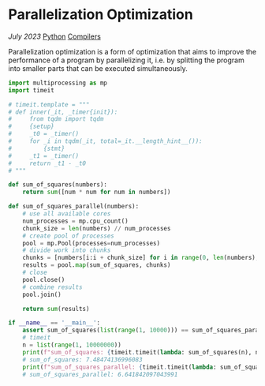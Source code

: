 # Parallelization Optimization

*July 2023* [Python](programming.html#python) [Compilers](programming.html#compilers)

Parallelization optimization is a form of optimization that aims to improve the performance of a program by parallelizing it, i.e. by splitting the program into smaller parts that can be executed simultaneously.

```python
import multiprocessing as mp
import timeit

# timeit.template = """
# def inner(_it, _timer{init}):
#     from tqdm import tqdm
#     {setup}
#     _t0 = _timer()
#     for _i in tqdm(_it, total=_it.__length_hint__()):
#         {stmt}
#     _t1 = _timer()
#     return _t1 - _t0
# """

def sum_of_squares(numbers):
    return sum([num * num for num in numbers])

def sum_of_squares_parallel(numbers):
    # use all available cores
    num_processes = mp.cpu_count()
    chunk_size = len(numbers) // num_processes
    # create pool of processes
    pool = mp.Pool(processes=num_processes)
    # divide work into chunks
    chunks = [numbers[i:i + chunk_size] for i in range(0, len(numbers), chunk_size)]
    results = pool.map(sum_of_squares, chunks)
    # close
    pool.close()
    # combine results
    pool.join()

    return sum(results)

if __name__ == '__main__':
    assert sum_of_squares(list(range(1, 10000))) == sum_of_squares_parallel(list(range(1, 10000)))
    # timeit
    n = list(range(1, 10000000))
    print(f"sum_of_squares: {timeit.timeit(lambda: sum_of_squares(n), number=10)}")
    # sum_of_squares: 7.48474136996083
    print(f"sum_of_squares_parallel: {timeit.timeit(lambda: sum_of_squares_parallel(n), number=10)}")
    # sum_of_squares_parallel: 6.641842097043991
```
